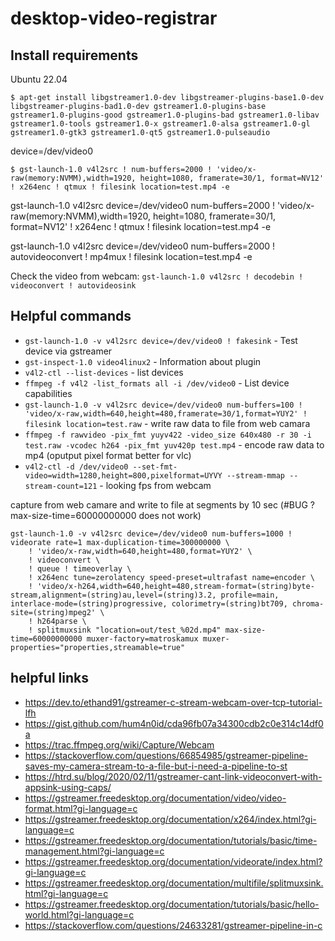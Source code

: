 # desktop-video-registrar


## Install requirements

Ubuntu 22.04
```
$ apt-get install libgstreamer1.0-dev libgstreamer-plugins-base1.0-dev libgstreamer-plugins-bad1.0-dev gstreamer1.0-plugins-base gstreamer1.0-plugins-good gstreamer1.0-plugins-bad gstreamer1.0-libav gstreamer1.0-tools gstreamer1.0-x gstreamer1.0-alsa gstreamer1.0-gl gstreamer1.0-gtk3 gstreamer1.0-qt5 gstreamer1.0-pulseaudio
```


device=/dev/video0
```
$ gst-launch-1.0 v4l2src ! num-buffers=2000 ! 'video/x-raw(memory:NVMM),width=1920, height=1080, framerate=30/1, format=NV12' ! x264enc ! qtmux ! filesink location=test.mp4 -e
```


gst-launch-1.0 v4l2src device=/dev/video0 num-buffers=2000 ! 'video/x-raw(memory:NVMM),width=1920, height=1080, framerate=30/1, format=NV12' ! x264enc ! qtmux ! filesink location=test.mp4 -e


gst-launch-1.0 v4l2src device=/dev/video0 num-buffers=2000 ! autovideoconvert ! mp4mux ! filesink location=test.mp4 -e


Check the video from webcam: `gst-launch-1.0 v4l2src ! decodebin ! videoconvert ! autovideosink`


## Helpful commands

- `gst-launch-1.0 -v v4l2src device=/dev/video0 ! fakesink` - Test device via gstreamer
- `gst-inspect-1.0 video4linux2` - Information about plugin
- `v4l2-ctl --list-devices` - list devices
- `ffmpeg -f v4l2 -list_formats all -i /dev/video0` - List device capabilities
- `gst-launch-1.0 -v v4l2src device=/dev/video0 num-buffers=100 ! 'video/x-raw,width=640,height=480,framerate=30/1,format=YUY2' ! filesink location=test.raw` - write raw data to file from web camara
- `ffmpeg -f rawvideo -pix_fmt yuyv422 -video_size 640x480 -r 30 -i test.raw -vcodec h264 -pix_fmt yuv420p test.mp4` - encode raw data to mp4 (oputput pixel format better for vlc)
- `v4l2-ctl -d /dev/video0 --set-fmt-video=width=1280,height=800,pixelformat=UYVY --stream-mmap --stream-count=121` - looking fps from webcam

capture from web camare and write to file at segments by 10 sec (#BUG ? max-size-time=60000000000 does not work)
```
gst-launch-1.0 -v v4l2src device=/dev/video0 num-buffers=1000 ! videorate rate=1 max-duplication-time=300000000 \
    ! 'video/x-raw,width=640,height=480,format=YUY2' \
    ! videoconvert \
    ! queue ! timeoverlay \
    ! x264enc tune=zerolatency speed-preset=ultrafast name=encoder \
    ! 'video/x-h264,width=640,height=480,stream-format=(string)byte-stream,alignment=(string)au,level=(string)3.2, profile=main, interlace-mode=(string)progressive, colorimetry=(string)bt709, chroma-site=(string)mpeg2' \
    ! h264parse \
    ! splitmuxsink "location=out/test_%02d.mp4" max-size-time=60000000000 muxer-factory=matroskamux muxer-properties="properties,streamable=true"
```

## helpful links

- https://dev.to/ethand91/gstreamer-c-stream-webcam-over-tcp-tutorial-lfh
- https://gist.github.com/hum4n0id/cda96fb07a34300cdb2c0e314c14df0a
- https://trac.ffmpeg.org/wiki/Capture/Webcam
- https://stackoverflow.com/questions/66854985/gstreamer-pipeline-saves-my-camera-stream-to-a-file-but-i-need-a-pipeline-to-st
- https://htrd.su/blog/2020/02/11/gstreamer-cant-link-videoconvert-with-appsink-using-caps/
- https://gstreamer.freedesktop.org/documentation/video/video-format.html?gi-language=c
- https://gstreamer.freedesktop.org/documentation/x264/index.html?gi-language=c
- https://gstreamer.freedesktop.org/documentation/tutorials/basic/time-management.html?gi-language=c
- https://gstreamer.freedesktop.org/documentation/videorate/index.html?gi-language=c
- https://gstreamer.freedesktop.org/documentation/multifile/splitmuxsink.html?gi-language=c
- https://gstreamer.freedesktop.org/documentation/tutorials/basic/hello-world.html?gi-language=c
- https://stackoverflow.com/questions/24633281/gstreamer-pipeline-in-c